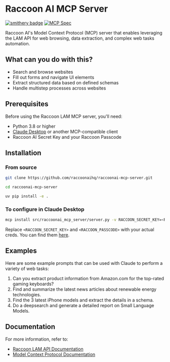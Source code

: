 # Raccoon AI MCP Server

[![smithery badge](https://smithery.ai/badge/@raccoonaihq/raccoonai-mcp-server)](https://smithery.ai/server/@raccoonaihq/raccoonai-mcp-server)
[![MCP Spec](https://img.shields.io/badge/mcp-compatible-green)](https://modelcontextprotocol.io)

Raccoon AI's Model Context Protocol (MCP) server that enables leveraging the LAM API for web browsing, data extraction, and complex web tasks automation.

## What can you do with this?

- Search and browse websites
- Fill out forms and navigate UI elements
- Extract structured data based on defined schemas
- Handle multistep processes across websites

## Prerequisites

Before using the Raccoon LAM MCP server, you'll need:

- Python 3.8 or higher
- [Claude Desktop](https://claude.ai/download) or another MCP-compatible client
- Raccoon AI Secret Key and your Raccoon Passcode

## Installation

### From source

```bash
git clone https://github.com/raccoonaihq/raccoonai-mcp-server.git
```
```bash
cd raccoonai-mcp-server
```
```bash
uv pip install -e .
```

### To configure in Claude Desktop

```bash
mcp install src/raccoonai_mcp_server/server.py -v RACCOON_SECRET_KEY=<RACCOON_SECRET_KEY> -v RACCOON_PASSCODE=<RACCOON_PASSCODE>
```

Replace `<RACCOON_SECRET_KEY>` and `<RACCOON_PASSCODE>` with your actual creds. You can find them [here](https://platform.flyingraccoon.tech).

## Examples

Here are some example prompts that can be used with Claude to perform a variety of web tasks:

1. Can you extract product information from Amazon.com for the top-rated gaming keyboards?
2. Find and summarize the latest news articles about renewable energy technologies.
3. Find the 3 latest iPhone models and extract the details in a schema.
4. Do a deepsearch and generate a detailed report on Small Language Models.

## Documentation

For more information, refer to:
- [Raccoon LAM API Documentation](https://docs.flyingraccoon.tech/reference/lam/run)
- [Model Context Protocol Documentation](https://modelcontextprotocol.io)